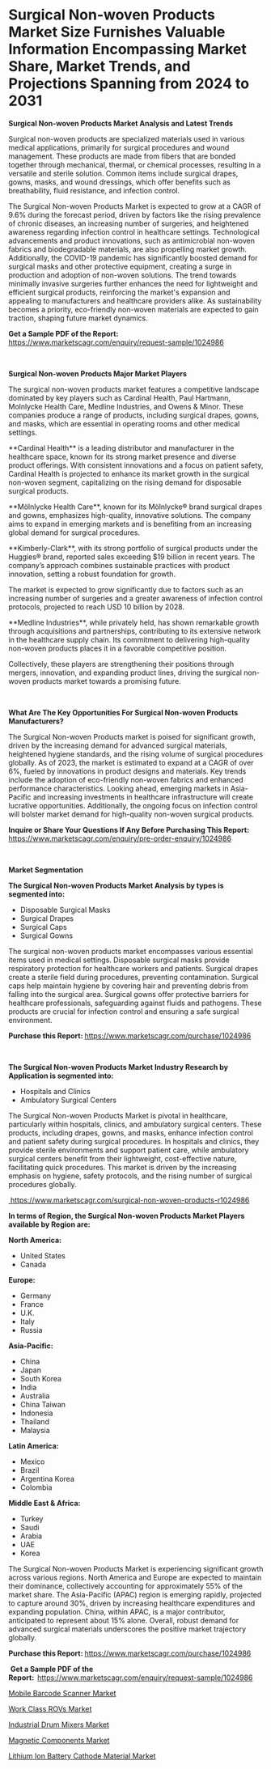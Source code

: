 <p><h1>Surgical Non-woven Products Market Size Furnishes Valuable Information Encompassing Market Share, Market Trends, and Projections Spanning from 2024 to 2031</h1></p><p><strong>Surgical Non-woven Products Market Analysis and Latest Trends</strong></p>
<p><p>Surgical non-woven products are specialized materials used in various medical applications, primarily for surgical procedures and wound management. These products are made from fibers that are bonded together through mechanical, thermal, or chemical processes, resulting in a versatile and sterile solution. Common items include surgical drapes, gowns, masks, and wound dressings, which offer benefits such as breathability, fluid resistance, and infection control.</p><p>The Surgical Non-woven Products Market is expected to grow at a CAGR of 9.6% during the forecast period, driven by factors like the rising prevalence of chronic diseases, an increasing number of surgeries, and heightened awareness regarding infection control in healthcare settings. Technological advancements and product innovations, such as antimicrobial non-woven fabrics and biodegradable materials, are also propelling market growth. Additionally, the COVID-19 pandemic has significantly boosted demand for surgical masks and other protective equipment, creating a surge in production and adoption of non-woven solutions. The trend towards minimally invasive surgeries further enhances the need for lightweight and efficient surgical products, reinforcing the market's expansion and appealing to manufacturers and healthcare providers alike. As sustainability becomes a priority, eco-friendly non-woven materials are expected to gain traction, shaping future market dynamics.</p></p>
<p><strong>Get a Sample PDF of the Report:&nbsp;</strong> <a href="https://www.marketscagr.com/enquiry/request-sample/1024986?utm_campaign=1510&utm_medium=2&utm_source=Github&utm_content=ia&utm_term=18102024&utm_id=surgical-non-woven-products">https://www.marketscagr.com/enquiry/request-sample/1024986</a></p>
<p>&nbsp;</p>
<p><strong>Surgical Non-woven Products Major Market Players</strong></p>
<p><p>The surgical non-woven products market features a competitive landscape dominated by key players such as Cardinal Health, Paul Hartmann, Molnlycke Health Care, Medline Industries, and Owens & Minor. These companies produce a range of products, including surgical drapes, gowns, and masks, which are essential in operating rooms and other medical settings.</p><p>**Cardinal Health** is a leading distributor and manufacturer in the healthcare space, known for its strong market presence and diverse product offerings. With consistent innovations and a focus on patient safety, Cardinal Health is projected to enhance its market growth in the surgical non-woven segment, capitalizing on the rising demand for disposable surgical products.</p><p>**Mölnlycke Health Care**, known for its Mölnlycke® brand surgical drapes and gowns, emphasizes high-quality, innovative solutions. The company aims to expand in emerging markets and is benefiting from an increasing global demand for surgical procedures.</p><p>**Kimberly-Clark**, with its strong portfolio of surgical products under the Huggies® brand, reported sales exceeding $19 billion in recent years. The company’s approach combines sustainable practices with product innovation, setting a robust foundation for growth.</p><p>The market is expected to grow significantly due to factors such as an increasing number of surgeries and a greater awareness of infection control protocols, projected to reach USD 10 billion by 2028.</p><p>**Medline Industries**, while privately held, has shown remarkable growth through acquisitions and partnerships, contributing to its extensive network in the healthcare supply chain. Its commitment to delivering high-quality non-woven products places it in a favorable competitive position.</p><p>Collectively, these players are strengthening their positions through mergers, innovation, and expanding product lines, driving the surgical non-woven products market towards a promising future.</p></p>
<p>&nbsp;</p>
<p><strong>What Are The Key Opportunities For Surgical Non-woven Products Manufacturers?</strong></p>
<p><p>The Surgical Non-woven Products market is poised for significant growth, driven by the increasing demand for advanced surgical materials, heightened hygiene standards, and the rising volume of surgical procedures globally. As of 2023, the market is estimated to expand at a CAGR of over 6%, fueled by innovations in product designs and materials. Key trends include the adoption of eco-friendly non-woven fabrics and enhanced performance characteristics. Looking ahead, emerging markets in Asia-Pacific and increasing investments in healthcare infrastructure will create lucrative opportunities. Additionally, the ongoing focus on infection control will bolster market demand for high-quality non-woven surgical products.</p></p>
<p><strong>Inquire or Share Your Questions If Any Before Purchasing This Report:</strong> <a href="https://www.marketscagr.com/enquiry/pre-order-enquiry/1024986?utm_campaign=1510&utm_medium=2&utm_source=Github&utm_content=ia&utm_term=18102024&utm_id=surgical-non-woven-products">https://www.marketscagr.com/enquiry/pre-order-enquiry/1024986</a></p>
<p>&nbsp;</p>
<p><strong>Market Segmentation</strong></p>
<p><strong>The Surgical Non-woven Products Market Analysis by types is segmented into:</strong></p>
<p><ul><li>Disposable Surgical Masks</li><li>Surgical Drapes</li><li>Surgical Caps</li><li>Surgical Gowns</li></ul></p>
<p><p>The surgical non-woven products market encompasses various essential items used in medical settings. Disposable surgical masks provide respiratory protection for healthcare workers and patients. Surgical drapes create a sterile field during procedures, preventing contamination. Surgical caps help maintain hygiene by covering hair and preventing debris from falling into the surgical area. Surgical gowns offer protective barriers for healthcare professionals, safeguarding against fluids and pathogens. These products are crucial for infection control and ensuring a safe surgical environment.</p></p>
<p><strong>Purchase this Report:&nbsp;</strong><a href="https://www.marketscagr.com/purchase/1024986?utm_campaign=1510&utm_medium=2&utm_source=Github&utm_content=ia&utm_term=18102024&utm_id=surgical-non-woven-products">https://www.marketscagr.com/purchase/1024986</a></p>
<p>&nbsp;</p>
<p><strong>The Surgical Non-woven Products Market Industry Research by Application is segmented into:</strong></p>
<p><ul><li>Hospitals and Clinics</li><li>Ambulatory Surgical Centers</li></ul></p>
<p><p>The Surgical Non-woven Products Market is pivotal in healthcare, particularly within hospitals, clinics, and ambulatory surgical centers. These products, including drapes, gowns, and masks, enhance infection control and patient safety during surgical procedures. In hospitals and clinics, they provide sterile environments and support patient care, while ambulatory surgical centers benefit from their lightweight, cost-effective nature, facilitating quick procedures. This market is driven by the increasing emphasis on hygiene, safety protocols, and the rising number of surgical procedures globally.</p></p>
<p><a href="https://www.marketscagr.com/surgical-non-woven-products-r1024986?utm_campaign=1510&utm_medium=2&utm_source=Github&utm_content=ia&utm_term=18102024&utm_id=surgical-non-woven-products">&nbsp;https://www.marketscagr.com/surgical-non-woven-products-r1024986</a></p>
<p><strong>In terms of Region, the Surgical Non-woven Products Market Players available by Region are:</strong></p>
<p>
    <p> <strong> North America: </strong>
        <ul>
            <li>United States</li>
            <li>Canada</li>
        </ul>
        </p> 
    <p> <strong> Europe: </strong>
        <ul>
            <li>Germany</li>
            <li>France</li>
            <li>U.K.</li>
            <li>Italy</li>
            <li>Russia</li>
        </ul>
        </p> 
    <p> <strong> Asia-Pacific: </strong>
        <ul>
            <li>China</li>
            <li>Japan</li>
            <li>South Korea</li>
            <li>India</li>
            <li>Australia</li>
            <li>China Taiwan</li>
            <li>Indonesia</li>
            <li>Thailand</li>
            <li>Malaysia</li>
        </ul>
        </p> 
    <p> <strong> Latin America: </strong>
        <ul>
            <li>Mexico</li>
            <li>Brazil</li>
            <li>Argentina Korea</li>
            <li>Colombia</li>
        </ul>
        </p> 
    <p> <strong> Middle East & Africa: </strong>
        <ul>
            <li>Turkey</li>
            <li>Saudi</li>
            <li>Arabia</li>
            <li>UAE</li>
            <li>Korea</li>
        </ul>
    </p>
    </p>
<p><p>The Surgical Non-woven Products Market is experiencing significant growth across various regions. North America and Europe are expected to maintain their dominance, collectively accounting for approximately 55% of the market share. The Asia-Pacific (APAC) region is emerging rapidly, projected to capture around 30%, driven by increasing healthcare expenditures and expanding population. China, within APAC, is a major contributor, anticipated to represent about 15% alone. Overall, robust demand for advanced surgical materials underscores the positive market trajectory globally.</p></p>
<p><strong>Purchase this Report: </strong><a href="https://www.marketscagr.com/purchase/1024986?utm_campaign=1510&utm_medium=2&utm_source=Github&utm_content=ia&utm_term=18102024&utm_id=surgical-non-woven-products">https://www.marketscagr.com/purchase/1024986</a></p>
<p>&nbsp;<strong>Get a Sample PDF of the Report:&nbsp;&nbsp;</strong><a href="https://www.marketscagr.com/enquiry/request-sample/1024986?utm_campaign=1510&utm_medium=2&utm_source=Github&utm_content=ia&utm_term=18102024&utm_id=surgical-non-woven-products">https://www.marketscagr.com/enquiry/request-sample/1024986</a></p>
<p><strong></strong></p>
<p><p><a href="https://www.linkedin.com/pulse/digital-transformation-mobile-barcode-scanner-industry-market-hvc0c?utm_campaign=1510&utm_medium=2&utm_source=Github&utm_content=ia&utm_term=18102024&utm_id=surgical-non-woven-products">Mobile Barcode Scanner Market</a></p><p><a href="https://www.linkedin.com/pulse/key-drivers-work-class-rovs-market-trends-future-outlook-2024-2031-dolzc?utm_campaign=1510&utm_medium=2&utm_source=Github&utm_content=ia&utm_term=18102024&utm_id=surgical-non-woven-products">Work Class ROVs Market</a></p><p><a href="https://www.linkedin.com/pulse/industrial-drum-mixers-market-ecosystem-competitive-landscape-gvyic?utm_campaign=1510&utm_medium=2&utm_source=Github&utm_content=ia&utm_term=18102024&utm_id=surgical-non-woven-products">Industrial Drum Mixers Market</a></p><p><a href="https://www.linkedin.com/pulse/market-dynamics-future-trends-global-magnetic-components-sector-db0xf?utm_campaign=1510&utm_medium=2&utm_source=Github&utm_content=ia&utm_term=18102024&utm_id=surgical-non-woven-products">Magnetic Components Market</a></p><p><a href="https://www.linkedin.com/pulse/consumer-behavior-shifts-lithium-ion-battery-cathode-material-9pl9e?utm_campaign=1510&utm_medium=2&utm_source=Github&utm_content=ia&utm_term=18102024&utm_id=surgical-non-woven-products">Lithium Ion Battery Cathode Material Market</a></p></p>